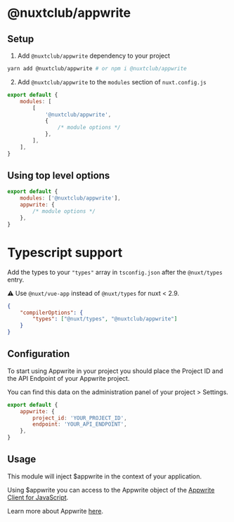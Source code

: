 # @nuxtclub/appwrite

## Setup

1. Add `@nuxtclub/appwrite` dependency to your project

```bash
yarn add @nuxtclub/appwrite # or npm i @nuxtclub/appwrite
```

2. Add `@nuxtclub/appwrite` to the `modules` section of `nuxt.config.js`

```javascript
export default {
	modules: [
		[
			'@nuxtclub/appwrite',
			{
				/* module options */
			},
		],
	],
}
```

## Using top level options

```javascript
export default {
	modules: ['@nuxtclub/appwrite'],
	appwrite: {
		/* module options */
	},
}
```

# Typescript support

Add the types to your `"types"` array in `tsconfig.json` after the `@nuxt/types` entry.

:warning: Use `@nuxt/vue-app` instead of `@nuxt/types` for nuxt < 2.9.

```json
{
	"compilerOptions": {
		"types": ["@nuxt/types", "@nuxtclub/appwrite"]
	}
}
```

## Configuration

To start using Appwrite in your project you should place the Project ID and the API Endpoint of your Appwrite project.

You can find this data on the administration panel of your project > Settings.

```javascript
export default {
	appwrite: {
		project_id: 'YOUR_PROJECT_ID',
		endpoint: 'YOUR_API_ENDPOINT',
	},
}
```

## Usage

This module will inject $appwrite in the context of your application.

Using $appwrite you can access to the Appwrite object of the [Appwrite Client for JavaScript](https://appwrite.io/docs/getting-started-for-web).

Learn more about Appwrite [here](https://appwrite.io/docs).
